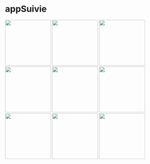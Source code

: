 # appSuivie

<img src="https://github.com/syrinedkhil/appSuivie/blob/main/1.jpg" width="150">
<img src="https://github.com/syrinedkhil/appSuivie/blob/main/2.png" width="150">
<img src="https://github.com/syrinedkhil/appSuivie/blob/main/3.png" width="150">

<img src="https://github.com/syrinedkhil/appSuivie/blob/main/4.jpg" width="150">
 
<img src="https://github.com/syrinedkhil/appSuivie/blob/main/5.png" width="150">
<img src="https://github.com/syrinedkhil/appSuivie/blob/main/6.png" width="150">
<img src="https://github.com/syrinedkhil/appSuivie/blob/main/7.png" width="150">
<img src="https://github.com/syrinedkhil/appSuivie/blob/main/8.jpg" width="150">
<img src="https://github.com/syrinedkhil/appSuivie/blob/main/9.png" width="150">

